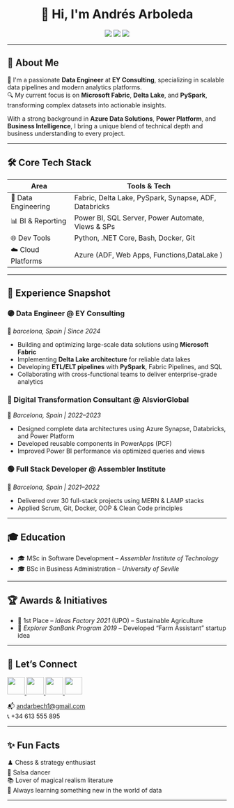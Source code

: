 <h1 align="center">👋 Hi, I'm Andrés Arboleda</h1>

<p align="center">
  <img src="https://img.shields.io/badge/Data%20Engineer-Fabric%20%7C%20PySpark%20%7C%20Delta%20Lake-blueviolet?style=flat-square" />
  <img src="https://img.shields.io/badge/Microsoft-EY%20Consulting-blue?style=flat-square&logo=microsoft" />
  <img src="https://img.shields.io/badge/Location-Barcelona,%20Spain-red?style=flat-square" />
</p>

---

## 🚀 About Me

🎯 I'm a passionate **Data Engineer** at **EY Consulting**, specializing in scalable data pipelines and modern analytics platforms.  
🔍 My current focus is on **Microsoft Fabric**, **Delta Lake**, and **PySpark**, transforming complex datasets into actionable insights.

With a strong background in **Azure Data Solutions**, **Power Platform**, and **Business Intelligence**, I bring a unique blend of technical depth and business understanding to every project.

---

## 🛠️ Core Tech Stack

| Area                | Tools & Tech                                             |
|---------------------|----------------------------------------------------------|
| 💾 Data Engineering | Fabric, Delta Lake, PySpark, Synapse, ADF, Databricks    |
| 📊 BI & Reporting   | Power BI, SQL Server, Power Automate, Views & SPs        |
| 🌐 Dev Tools        | Python, .NET Core, Bash, Docker, Git                     |
| ☁️ Cloud Platforms  | Azure (ADF, Web Apps, Functions,DataLake )                |

---

## 💼 Experience Snapshot

### 🟣 **Data Engineer @ EY Consulting**  
📍 _barcelona, Spain | Since 2024_  
- Building and optimizing large-scale data solutions using **Microsoft Fabric**  
- Implementing **Delta Lake architecture** for reliable data lakes  
- Developing **ETL/ELT pipelines** with **PySpark**, Fabric Pipelines, and SQL  
- Collaborating with cross-functional teams to deliver enterprise-grade analytics

### 🔵 Digital Transformation Consultant @ AlsviorGlobal  
📍 _Barcelona, Spain | 2022–2023_  
- Designed complete data architectures using Azure Synapse, Databricks, and Power Platform  
- Developed reusable components in PowerApps (PCF)  
- Improved Power BI performance via optimized queries and views

### 🟢 Full Stack Developer @ Assembler Institute  
📍 _Barcelona, Spain | 2021–2022_  
- Delivered over 30 full-stack projects using MERN & LAMP stacks  
- Applied Scrum, Git, Docker, OOP & Clean Code principles

---

## 🎓 Education

- 🎓 MSc in Software Development – _Assembler Institute of Technology_  
- 🎓 BSc in Business Administration – _University of Seville_

---

## 🏆 Awards & Initiatives

- 🥇 1st Place – *Ideas Factory 2021* (UPO) – Sustainable Agriculture  
- 🚀 *Explorer SanBank Program 2019* – Developed “Farm Assistant” startup idea

---

## 🤝 Let’s Connect

<p align="left">
  <a href="https://www.linkedin.com/in/andarbech/" target="_blank">
    <img src="./img/linkedin-light.svg#gh-light-mode-only" width="40" />
    <img src="./img/linkedin-dark.svg#gh-dark-mode-only" width="40" />
  </a>
  <a href="https://twitter.com/and_arb_ech" target="_blank">
    <img src="./img/twitter-light.svg#gh-light-mode-only" width="40" />
    <img src="./img/twitter-dark.svg#gh-dark-mode-only" width="40" />
  </a>
</p>

📬 andarbech1@gmail.com  
📞 +34 613 555 895  

---

## ✨ Fun Facts

♟️ Chess & strategy enthusiast  
💃 Salsa dancer  
📚 Lover of magical realism literature  
🌱 Always learning something new in the world of data

---

